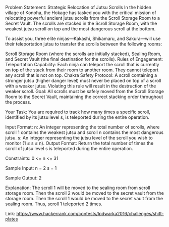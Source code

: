 Problem Statement: Strategic Relocation of Jutsu Scrolls
In the hidden village of Konoha, the Hokage has tasked you with the critical mission of relocating powerful ancient jutsu scrolls from the Scroll Storage Room to a Secret Vault.
The scrolls are stacked in the Scroll Storage Room, with the weakest jutsu scroll on top and the most dangerous scroll at the bottom.

To assist you, three elite ninjas—Kakashi, Shikamaru, and Sakura—will use their teleportation jutsu to transfer the scrolls between the following rooms:

Scroll Storage Room (where the scrolls are initially stacked),
Sealing Room, and
Secret Vault (the final destination for the scrolls).
Rules of Engagement:
Teleportation Capability: Each ninja can teleport the scroll that is currently on top of the stack from their room to another room. They cannot teleport any scroll that is not on top.
Chakra Safety Protocol: A scroll containing a stronger jutsu (higher danger level) must never be placed on top of a scroll with a weaker jutsu. Violating this rule will result in the destruction of the weaker scroll.
Goal: All scrolls must be safely moved from the Scroll Storage Room to the Secret Vault, maintaining the correct stacking order throughout the process.

Your Task:
You are required to track how many times a specific scroll, identified by its jutsu level s, is teleported during the entire operation.

Input Format:
n: An integer representing the total number of scrolls, where scroll 1 contains the weakest jutsu and scroll n contains the most dangerous jutsu.
s: An integer representing the jutsu level of the scroll you wish to monitor (1 ≤ s ≤ n).
Output Format:
Return the total number of times the scroll of jutsu level s is teleported during the entire operation.

Constraints:
0 <= n <= 31

Sample Input:
n = 2
s = 1

Sample Output:
2

Explanation: The scroll 1 will be moved to the sealing room from scroll storage room. Then the scroll 2 would be moved to the secret vault from the storage room. Then the scroll 1 would be moved to the secret vault from the sealing room. Thus, scroll 1 teleported 2 times.

Link: https://www.hackerrank.com/contests/lpdwarka2016/challenges/shift-plates
